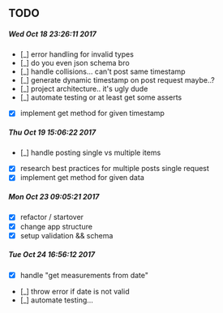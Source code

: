## TODO
##### Wed Oct 18 23:26:11 2017
- [_] error handling for invalid types
- [_] do you even json schema bro 
- [_] handle collisions... can't post same timestamp
- [_] generate dynamic timestamp on post request maybe..?
- [_] project architecture.. it's ugly dude
- [_] automate testing or at least get some asserts
- [x] implement get method for given timestamp

##### Thu Oct 19 15:06:22 2017
- [_] handle posting single vs multiple items
- [x] research best practices for multiple posts single request
- [x] implement get method for given data

##### Mon Oct 23 09:05:21 2017
- [x] refactor / startover
- [x] change app structure
- [x] setup validation && schema

##### Tue Oct 24 16:56:12 2017
- [x] handle "get measurements from date"
- [_] throw error if date is not valid
- [_] automate testing...
